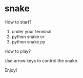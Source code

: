 # snake

How to start?
1. under your terminal
2. python snake
or
3. python snake.py


How to play?

Use arrow keys to control the snake.

Enjoy!
